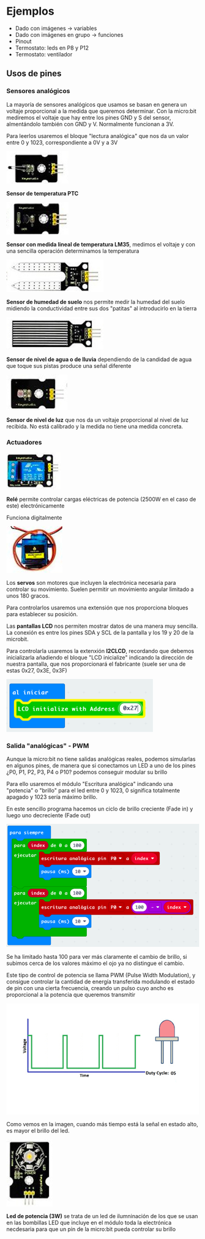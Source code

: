 # Ejemplos


* Dado con imágenes -> variables
* Dado con imágenes en grupo -> funciones
* Pinout
* Termostato: leds en P8 y P12 
* Termostato: ventilador

## Usos de pines

### Sensores analógicos

La mayoría de sensores analógicos que usamos se basan en genera un voltaje proporcional a la medida que queremos determinar. Con la micro:bit mediremos el voltaje que hay entre los pines GND y S del sensor, almentándolo también con GND y V. Normalmente funcionan a 3V.

Para leerlos usaremos el bloque "lectura analógica" que nos da un valor entre 0 y 1023, correspondiente a 0V y a 3V

![](./images/Sensor_Temp_PTC.png)

**Sensor de temperatura PTC**

![](./images/Sensor_Temp_Linear_LM35.png)

**Sensor con medida lineal de temperatura LM35**, medimos el voltaje y con una sencilla operación determinamos la temperatura

![](./images/sensor_humedad_suelo.png)

**Sensor de humedad de suelo** nos permite medir la humedad del suelo midiendo la conductividad entre sus dos "patitas" al introducirlo en la tierra


![](./images/sensor_nivel_agua.png)

**Sensor de nivel de agua o de lluvia** dependiendo de la candidad de agua que toque sus pistas produce una señal diferente 

![](./images/sensor_LDR.png)

**Sensor de nivel de luz** que nos da un voltaje proporcional al nivel de luz recibida. No está calibrado y la medida no tiene una medida concreta.


### Actuadores

![](./images/actuador_rele.png)

**Relé** permite controlar cargas eléctricas de potencia (2500W en el caso de este) electrónicamente

Funciona digitalmente


![](./images/actuador_servo.png)

Los **servos** son motores que incluyen la electrónica necesaria para controlar su movimiento. Suelen permitir un movimiento angular limitado a unos 180 gracos.

Para controlarlos usaremos una extensión que nos proporciona bloques para establecer su posición.

Las **pantallas LCD** nos permiten mostrar datos de una manera muy sencilla. La conexión es entre los pines SDA y SCL de la pantalla y los 19 y 20 de la microbit.

Para controlarla usaremos la extenxión **I2CLCD**, recordando que debemos inicializarla añadiendo el bloque "LCD inicialize" indicando la dirección de nuestra pantalla, que nos proporcionará el fabricante (suele ser una de estas 0x27, 0x3E, 0x3F)

![](./images/lcd_init.png)



### Salida "analógicas" - PWM

Aunque la micro:bit no tiene salidas analógicas reales, podemos simularlas en algunos pines, de manera que si conectamos un LED  a uno de los pines ¿P0, P1, P2, P3, P4 o P10? podemos conseguir modular su brillo

Para ello usaremos el módulo "Escritura analógica" indicando una "potencia" o "brillo" para el led entre 0 y 1023, 0 significa totalmente apagado y 1023 sería máximo brillo.

En este sencillo programa hacemos un ciclo de brillo creciente (Fade in) y luego uno decreciente (Fade out)

![](./images/Iluminacion_led_variable_PWM.png)

Se ha limitado hasta 100 para ver más claramente el cambio de brillo, si subimos cerca de los valores máximo el ojo ya no distingue el cambio.

Este tipo de control de potencia se llama PWM (Pulse Width Modulation), y consigue controlar la cantidad de energía transferida modulando el estado de pin con una cierta frecuencia, creando un pulso cuyo ancho es proporcional a la potencia que queremos transmitir

![](./images/PWM.gif)

Como vemos en la imagen, cuando más tiempo está la señal en estado alto, es mayor el brillo del led.

![](./images/actuador_led_potencia.png)

**Led de potencia (3W)** se trata de un led de ilumninación de los que se usan en las bombillas LED que incluye en el módulo toda la electrónica necdesaria para que un pin de la micro:bit pueda controlar su brillo
